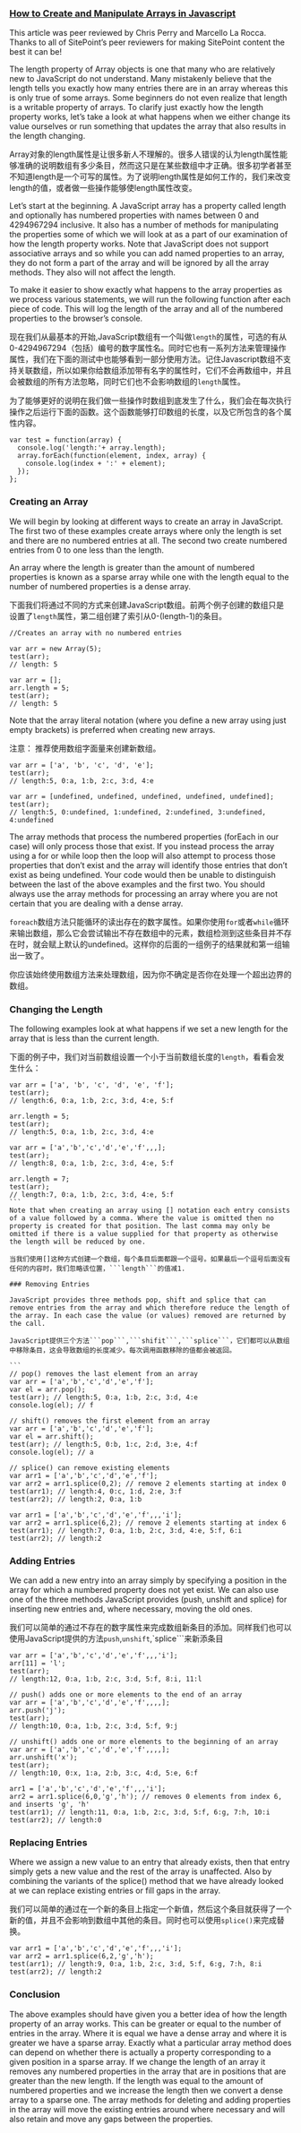 ### [How to Create and Manipulate Arrays in Javascript](http://www.sitepoint.com/quick-tip-create-manipulate-arrays-in-javascript/)

This article was peer reviewed by Chris Perry and Marcello La Rocca. Thanks to all of SitePoint’s peer reviewers for making SitePoint content the best it can be!

The length property of Array objects is one that many who are relatively new to JavaScript do not understand. Many mistakenly believe that the length tells you exactly how many entries there are in an array whereas this is only true of some arrays. Some beginners do not even realize that length is a writable property of arrays. To clarify just exactly how the length property works, let’s take a look at what happens when we either change its value ourselves or run something that updates the array that also results in the length changing.

Array对象的length属性是让很多新人不理解的。很多人错误的认为length属性能够准确的说明数组有多少条目，然而这只是在某些数组中才正确。很多初学者甚至不知道length是一个可写的属性。为了说明length属性是如何工作的，我们来改变length的值，或者做一些操作能够使length属性改变。

Let’s start at the beginning. A JavaScript array has a property called length and optionally has numbered properties with names between 0 and 4294967294 inclusive. It also has a number of methods for manipulating the properties some of which we will look at as a part of our examination of how the length property works. Note that JavaScript does not support associative arrays and so while you can add named properties to an array, they do not form a part of the array and will be ignored by all the array methods. They also will not affect the length.

To make it easier to show exactly what happens to the array properties as we process various statements, we will run the following function after each piece of code. This will log the length of the array and all of the numbered properties to the browser’s console.

现在我们从最基本的开始,JavaScript数组有一个叫做```length```的属性，可选的有从0-4294967294（包括）编号的数字属性名。同时它也有一系列方法来管理操作属性，我们在下面的测试中也能够看到一部分使用方法。记住Javascript数组不支持关联数组，所以如果你给数组添加带有名字的属性时，它们不会再数组中，并且会被数组的所有方法忽略，同时它们也不会影响数组的```length```属性。

为了能够更好的说明在我们做一些操作时数组到底发生了什么，我们会在每次执行操作之后运行下面的函数。这个函数能够打印数组的长度，以及它所包含的各个属性内容。

```
var test = function(array) {
  console.log('length:'+ array.length);
  array.forEach(function(element, index, array) {
    console.log(index + ':' + element);
  });
};
```

### Creating an Array
We will begin by looking at different ways to create an array in JavaScript. The first two of these examples create arrays where only the length is set and there are no numbered entries at all. The second two create numbered entries from 0 to one less than the length.

An array where the length is greater than the amount of numbered properties is known as a sparse array while one with the length equal to the number of numbered properties is a dense array.

下面我们将通过不同的方式来创建JavaScript数组。前两个例子创建的数组只是设置了```length```属性，第二组创建了索引从0-(length-1)的条目。

```
//Creates an array with no numbered entries

var arr = new Array(5);
test(arr);
// length: 5

var arr = [];
arr.length = 5;
test(arr);
// length: 5
```

Note that the array literal notation (where you define a new array using just empty brackets) is preferred when creating new arrays.

注意： 推荐使用数组字面量来创建新数组。

```
var arr = ['a', 'b', 'c', 'd', 'e'];
test(arr);
// length:5, 0:a, 1:b, 2:c, 3:d, 4:e

var arr = [undefined, undefined, undefined, undefined, undefined];
test(arr);
// length:5, 0:undefined, 1:undefined, 2:undefined, 3:undefined, 4:undefined
```

The array methods that process the numbered properties (forEach in our case) will only process those that exist. If you instead process the array using a for or while loop then the loop will also attempt to process those properties that don’t exist and the array will identify those entries that don’t exist as being undefined. Your code would then be unable to distinguish between the last of the above examples and the first two. You should always use the array methods for processing an array where you are not certain that you are dealing with a dense array.

```foreach```数组方法只能循环的读出存在的数字属性。如果你使用```for```或者```while```循环来输出数组，那么它会尝试输出不存在数组中的元素，数组检测到这些条目并不存在时，就会赋上默认的undefined。这样你的后面的一组例子的结果就和第一组输出一致了。

你应该始终使用数组方法来处理数组，因为你不确定是否你在处理一个超出边界的数组。

### Changing the Length

The following examples look at what happens if we set a new length for the array that is less than the current length.

下面的例子中，我们对当前数组设置一个小于当前数组长度的```length```，看看会发生什么： 

````
var arr = ['a', 'b', 'c', 'd', 'e', 'f'];
test(arr);
// length:6, 0:a, 1:b, 2:c, 3:d, 4:e, 5:f

arr.length = 5;
test(arr);
// length:5, 0:a, 1:b, 2:c, 3:d, 4:e

var arr = ['a','b','c','d','e','f',,,];
test(arr);
// length:8, 0:a, 1:b, 2:c, 3:d, 4:e, 5:f

arr.length = 7;
test(arr);
// length:7, 0:a, 1:b, 2:c, 3:d, 4:e, 5:f
```
Note that when creating an array using [] notation each entry consists of a value followed by a comma. Where the value is omitted then no property is created for that position. The last comma may only be omitted if there is a value supplied for that property as otherwise the length will be reduced by one.

当我们使用[]这种方式创建一个数组，每个条目后面都跟一个逗号。如果最后一个逗号后面没有任何的内容时，我们忽略该位置，```length```的值减1.

### Removing Entries

JavaScript provides three methods pop, shift and splice that can remove entries from the array and which therefore reduce the length of the array. In each case the value (or values) removed are returned by the call.

JavaScript提供三个方法```pop```,```shifit```,```splice```，它们都可以从数组中移除条目，这会导致数组的长度减少。每次调用函数移除的值都会被返回。

```
// pop() removes the last element from an array
var arr = ['a','b','c','d','e','f'];
var el = arr.pop();
test(arr); // length:5, 0:a, 1:b, 2:c, 3:d, 4:e
console.log(el); // f

// shift() removes the first element from an array
var arr = ['a','b','c','d','e','f'];
var el = arr.shift();
test(arr); // length:5, 0:b, 1:c, 2:d, 3:e, 4:f
console.log(el); // a

// splice() can remove existing elements
var arr1 = ['a','b','c','d','e','f'];
var arr2 = arr1.splice(0,2); // remove 2 elements starting at index 0
test(arr1); // length:4, 0:c, 1:d, 2:e, 3:f
test(arr2); // length:2, 0:a, 1:b

var arr1 = ['a','b','c','d','e','f',,,'i'];
var arr2 = arr1.splice(6,2); // remove 2 elements starting at index 6
test(arr1); // length:7, 0:a, 1:b, 2:c, 3:d, 4:e, 5:f, 6:i
test(arr2); // length:2
````

### Adding Entries

We can add a new entry into an array simply by specifying a position in the array for which a numbered property does not yet exist. We can also use one of the three methods JavaScript provides (push, unshift and splice) for inserting new entries and, where necessary, moving the old ones.

我们可以简单的通过不存在的数字属性来完成数组新条目的添加。同样我们也可以使用JavaScript提供的方法```push```,```unshift```,`splice```来新添条目

```
var arr = ['a','b','c','d','e','f',,,'i'];
arr[11] = 'l';
test(arr);
// length:12, 0:a, 1:b, 2:c, 3:d, 5:f, 8:i, 11:l

// push() adds one or more elements to the end of an array
var arr = ['a','b','c','d','e','f',,,,];
arr.push('j');
test(arr);
// length:10, 0:a, 1:b, 2:c, 3:d, 5:f, 9:j

// unshift() adds one or more elements to the beginning of an array
var arr = ['a','b','c','d','e','f',,,,];
arr.unshift('x');
test(arr);
// length:10, 0:x, 1:a, 2:b, 3:c, 4:d, 5:e, 6:f

arr1 = ['a','b','c','d','e','f',,,'i'];
arr2 = arr1.splice(6,0,'g','h'); // removes 0 elements from index 6, and inserts 'g', 'h'
test(arr1); // length:11, 0:a, 1:b, 2:c, 3:d, 5:f, 6:g, 7:h, 10:i
test(arr2); // length:0
```

### Replacing Entries

Where we assign a new value to an entry that already exists, then that entry simply gets a new value and the rest of the array is unaffected. Also by combining the variants of the splice() method that we have already looked at we can replace existing entries or fill gaps in the array.

我们可以简单的通过在一个新的条目上指定一个新值，然后这个条目就获得了一个新的值，并且不会影响到数组中其他的条目。同时也可以使用```splice()```来完成替换。 

```
var arr1 = ['a','b','c','d','e','f',,,'i'];
var arr2 = arr1.splice(6,2,'g','h');
test(arr1); // length:9, 0:a, 1:b, 2:c, 3:d, 5:f, 6:g, 7:h, 8:i
test(arr2); // length:2
```

### Conclusion

The above examples should have given you a better idea of how the length property of an array works. This can be greater or equal to the number of entries in the array. Where it is equal we have a dense array and where it is greater we have a sparse array. Exactly what a particular array method does can depend on whether there is actually a property corresponding to a given position in a sparse array. If we change the length of an array it removes any numbered properties in the array that are in positions that are greater than the new length. If the length was equal to the amount of numbered properties and we increase the length then we convert a dense array to a sparse one. The array methods for deleting and adding properties in the array will move the existing entries around where necessary and will also retain and move any gaps between the properties.

